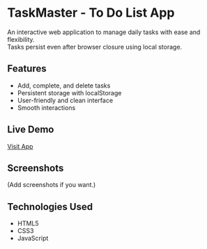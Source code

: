# TaskMaster - To Do List App

An interactive web application to manage daily tasks with ease and flexibility.  
Tasks persist even after browser closure using local storage.

## Features
- Add, complete, and delete tasks
- Persistent storage with localStorage
- User-friendly and clean interface
- Smooth interactions

## Live Demo
[Visit App](https://moradalsahybi.github.io/taskmaster-app/)

## Screenshots
(Add screenshots if you want.)

## Technologies Used
- HTML5
- CSS3
- JavaScript
